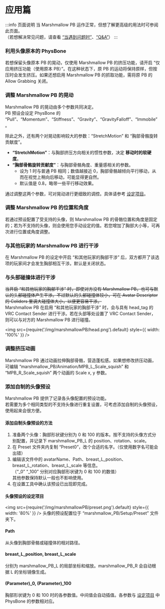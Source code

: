 # 应用篇

:::info 页面说明
当 Marshmallow PB 运作正常，但想了解更高级的用法时可参阅此页面。  
（若想解决常见问题，请查看 [“当遇到问题时”](https://wataame89.github.io/documents-wataameya/marshmallowPB/howtouse/addition)、[“Q&A”](https://wataame89.github.io/documents-wataameya/marshmallowPB/qa)）
:::

### 利用头像原本的 PhysBone

若想保留头像原本 PB 的晃动，仅使用 Marshmallow PB 的挤压功能，请开启 “仅应用挤压功能（使用原本 PB）”。在这种状态下，原 PB 的运动将保持原样，但按压时会发生挤压。如果还想启用 Marshmallow PB 的抓取功能，需将原 PB 的 Allow Grabbing 关闭。

### 调整 Marshmallow PB 的晃动

Marshmallow PB 的晃动由多个参数共同决定。  
PB 预设会设定 PhysBone 的 “Pull”、“Momentum”、“Stiffness”、“Gravity”、“GravityFalloff”、“Immobile”。

除此之外，还有两个对晃动影响较大的参数：“StretchMotion” 和 “胸部骨骼旋转贡献度”。

- **“StretchMotion”**：与胸部挤压方向相关的惯性参数，决定 **移动时的软硬度**。
- **“胸部骨骼旋转贡献度”**：与胸部骨骼角度、重量感相关的参数。
  - 设为 1 时与普通 PB 相同；数值越接近 0，胸部骨骼越倾向平行移动，从而在视觉上稍向后移动，可能显得更自然。
  - 默认值是 0.8，略带一些平行移动效果。

通过调整这两个参数，可对晃动进行更细致的调控。具体请参考 [设定项目](https://wataame89.github.io/documents-wataameya/marshmallowPB/howtouse/setup)。

### 调整 Marshmallow PB 的位置和角度

若通过预设配置了受支持的头像，则 Marshmallow PB 的骨骼位置和角度是固定的；若为不支持的头像，则会使用您手动设定的值。若您增加了胸部大小等，可再次进行位置或角度调整。

### 与其他玩家的 Marshmallow PB 进行干涉

在 Marshmallow PB 的设定中开启 “和其他玩家的胸部干涉” 后，双方都开了该选项的玩家间才会发生胸部相互干涉。默认是关闭状态。

### 与头部碰撞体进行干涉

~~当开启 “和其他玩家的胸部干涉” 时，即使对方没有 Marshmallow PB，也可与默认的头部碰撞体产生干涉。不过默认的头部碰撞体较小，可在 Avatar Descriptor 的 Coliders 里调大碰撞体大小，以便更容易干涉。~~  
Marshmallow PB 在启用 “和其他玩家的胸部干涉” 时，会与具有 head_tag 的 VRC Contact Sender 进行干涉。若在头部等处设置了 VRC Contact Sender，则可以与对方的 Marshmallow PB 进行碰撞。

<img
src={require('/img/marshmallowPB/head.png').default}
style={{ width: '100%' }}
/>

### 调整挤压动画

Marshmallow PB 通过动画拉伸胸部骨骼，营造蓬松感。如果想修改挤压动画，可编辑 “marshmallow_PB/Animation/MPB_L_Scale_squish” 和 “MPB_R_Scale_squish” 两个动画的 Scale x, y 参数。

### 添加自制的头像预设

Marshmallow PB 提供了记录各头像配置的预设功能。  
若需要为多个相同类型的不支持头像进行重复设置，可考虑添加自制的头像预设，使用起来会很方便。

#### 添加自制头像预设的方法

1. 准备两个头像：胸部形状键分别为 0 和 100 的版本。按不支持的头像方式分别配置，并记录下 marshmallow_PB_L 的 position、rotation、scale。
2. 在 Preset 文件夹内复制 “Preset0”，改个合适的名字。（仅使用数字名可能会出错）
3. 编辑该文件中的 avatarName、Path、breast_L_position、breast_L_rotation、breast_L_scale 等信息。  
   （“\_0” “\_100” 分别对应胸部形状键为 0 和 100 的数值）  
   其他参数保持默认一般也不影响使用。
4. 在设置工具中确认该预设已出现即完成。

#### 头像预设的设定项目

<img
src={require('/img/marshmallowPB/preset.png').default}
style={{ width: '80%' }}
/>
头像的预设配置位于 “marshmallow_PB/Setup/Preset” 文件夹下。

#### Path

从头像到胸部骨骼或碰撞体的相对路径。

#### breast_L_position, breast_L_scale

分别为 marshmallow_PB_L 的局部坐标和缩放。marshmallow_PB_R 会自动根据 L 的坐标镜像生成。

#### (Parameter)\_0, (Parameter)\_100

胸部形状键为 0 和 100 时的各参数值。中间值会自动插值。各参数与 [设定项目](https://wataame89.github.io/documents-wataameya/marshmallowPB/howtouse/setup) 中 PhysBone 的参数相对应。

<!-- 如果愿意将自制的不支持头像预设分享给官方，可通过[此 Google Form](https://forms.gle/9qfEqBHDyiEisy4G9)提交。 -->

<!-- ### 手动导入（例如 Prefab）
若想不使用工具而手动引入 Marshmallow PB（不推荐），可参考以下视频。
<iframe width="280" height="158" src="https://www.youtube.com/embed/pKpk3hQhihc?si=trFn__bA0hqWF_76" title="YouTube video player" frameBorder="0" allow="accelerometer; autoplay; clipboard-write; encrypted-media; gyroscope; picture-in-picture; web-share" allowFullScreen></iframe> -->
